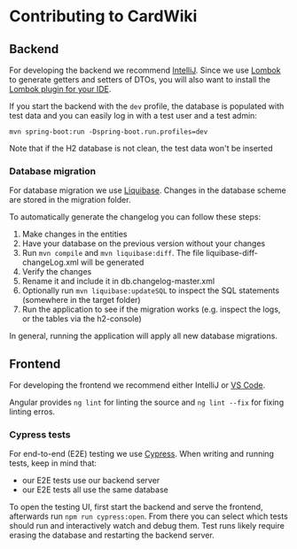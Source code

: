 # Contributing to CardWiki

## Backend

For developing the backend we recommend [IntelliJ](https://www.jetbrains.com/idea/). Since we use [Lombok](https://projectlombok.org/) to generate getters and setters of DTOs, you will also want to install the [Lombok plugin for your IDE](https://projectlombok.org/setup/overview).

If you start the backend with the `dev` profile, the database is populated with test data and you can easily log in with a test user and a test admin:

	mvn spring-boot:run -Dspring-boot.run.profiles=dev

Note that if the H2 database is not clean, the test data won't be inserted

### Database migration

For database migration we use [Liquibase](https://www.liquibase.org/). Changes in the database scheme are stored in the migration folder.

To automatically generate the changelog you can follow these steps:

1. Make changes in the entities
2. Have your database on the previous version without your changes
3. Run `mvn compile` and `mvn liquibase:diff`. The file liquibase-diff-changeLog.xml will be generated
4. Verify the changes
5. Rename it and include it in db.changelog-master.xml
6. Optionally run `mvn liquibase:updateSQL` to inspect the SQL statements (somewhere in the target folder)
7. Run the application to see if the migration works (e.g. inspect the logs, or the tables via the h2-console)

In general, running the application will apply all new database migrations.

## Frontend

For developing the frontend we recommend either IntelliJ or [VS Code](https://code.visualstudio.com/).

Angular provides `ng lint` for linting the source and `ng lint --fix` for fixing linting erros.

### Cypress tests

For end-to-end (E2E) testing we use [Cypress](https://docs.cypress.io). When writing and running tests, keep in mind that:

- our E2E tests use our backend server
- our E2E tests all use the same database

To open the testing UI, first start the backend and serve the frontend, afterwards run `npm run cypress:open`. From there you can select which tests should run and interactively watch and debug them. Test runs likely require erasing the database and restarting the backend server.